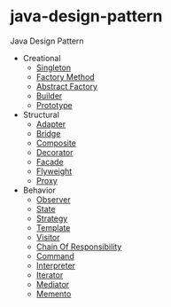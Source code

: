 # java-design-pattern
Java Design Pattern

* Creational
    * [Singleton](./wiki/Singleton.md)
    * [Factory Method](./wiki/Factory-Method.md)
    * [Abstract Factory](./wiki/Abstract-Factory.md)
    * [Builder](./wiki/Builder.md)
    * [Prototype](./wiki/Prototype.md)
* Structural
    * [Adapter](./wiki/Adapter.md)
    * [Bridge](./wiki/Bridge.md)
    * [Composite](./wiki/Composite.md)
    * [Decorator](./wiki/Decorator.md)
    * [Facade](./wiki/Facade.md)
    * [Flyweight](./wiki/Flyweight.md)
    * [Proxy](./wiki/Proxy.md)
* Behavior
    * [Observer](./wiki/Observer.md)
    * [State](./wiki/State.md)
    * [Strategy](./wiki/Strategy.md)
    * [Template](./wiki/Template-Method.md)
    * [Visitor](./wiki/Visitor.md)
    * [Chain Of Responsibility](./wiki/Chain-Of-Responsibility.md)
    * [Command](./wiki/Command.md)
    * [Interpreter](./wiki/Interpreter.md)
    * [Iterator](./wiki/Iterator.md)
    * [Mediator](./wiki/Mediator.md)
    * [Memento](./wiki/Memento.md)
